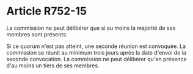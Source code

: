 # Article R752-15

La commission ne peut délibérer que si au moins la majorité de ses membres sont présents.

Si ce quorum n'est pas atteint, une seconde réunion est convoquée. La commission se réunit au minimum trois jours après la date d'envoi de la seconde convocation. La commission ne peut délibérer qu'en présence d'au moins un tiers de ses membres.
